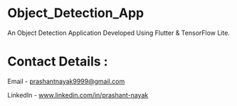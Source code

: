 # Object_Detection_App

An Object Detection Application Developed Using Flutter & TensorFlow Lite.

# Contact Details :

Email - prashantnayak9999@gmail.com

LinkedIn - www.linkedin.com/in/prashant-nayak
